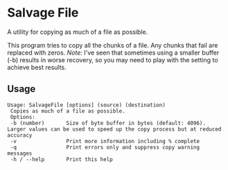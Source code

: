 # Salvage File #
A utility for copying as much of a file as possible.

This program tries to copy all the chunks of a file. Any chunks that fail are replaced with zeros.
*Note:* I've seen that sometimes using a smaller buffer (-b) results in worse recovery, so you may need to play with the setting to achieve best results.

## Usage ##
```
Usage: SalvageFile [options] (source) (destination)
 Copies as much of a file as possible.
 Options:
 -b (number)       Size of byte buffer in bytes (default: 4096). Larger values can be used to speed up the copy process but at reduced accuracy
 -v                Print more information including % complete
 -q                Print errors only and suppress copy warning messages
 -h / --help       Print this help
```
